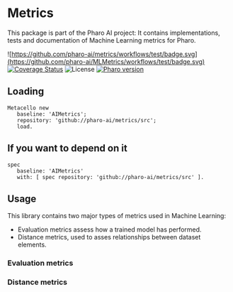 # Metrics

This package is part of the Pharo AI project: It contains implementations, tests and documentation of Machine Learning metrics for Pharo.

![https://github.com/pharo-ai/metrics/workflows/test/badge.svg](https://github.com/pharo-ai/MLMetrics/workflows/test/badge.svg)
[![Coverage Status](https://coveralls.io/repos/github//pharo-ai/metrics/badge.svg?branch=main)](https://coveralls.io/github/pharo-ai/MLMetrics?branch=main)
![License](https://img.shields.io/badge/license-MIT-blue.svg)
[![Pharo version](https://img.shields.io/badge/Pharo-8.0-%23aac9ff.svg)](https://pharo.org/download)

## Loading

```smalltalk
Metacello new
   baseline: 'AIMetrics';
   repository: 'github://pharo-ai/metrics/src';
   load.
```

## If you want to depend on it

```smalltalk
spec 
   baseline: 'AIMetrics' 
   with: [ spec repository: 'github://pharo-ai/metrics/src' ].
```

## Usage

This library contains two major types of metrics used in Machine Learning:

  - Evaluation metrics assess how a trained model has performed.
  - Distance metrics, used to asses relationships between dataset elements.

### Evaluation metrics


### Distance metrics



 
